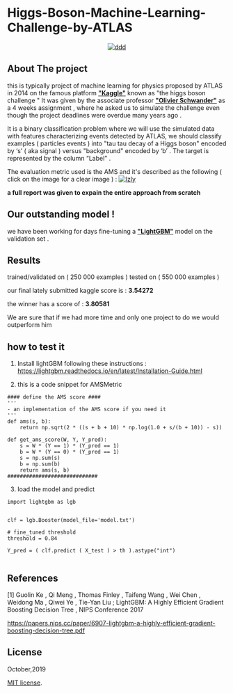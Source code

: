 # Higgs-Boson-Machine-Learning-Challenge-by-ATLAS


<center> <a href="https://ibb.co/mhzwBFP"><img src="https://i.ibb.co/XFJg4kG/ddd.png" alt="ddd" border="0"></a> </center>


## About The project 
this is typically project of machine learning for physics proposed by ATLAS in 2014 on the famous platform [**"Kaggle"**](https://www.kaggle.com/c/higgs-boson)  known as "the higgs boson challenge " 
It was given by the associate professor [**"Olivier Schwander"**](http://www-connex.lip6.fr/~schwander/en/) as a 4 weeks assignment , where he asked us to simulate the challenge even though the project deadlines were overdue many years ago .  

It is a binary classification problem where we will use the simulated data with features characterizing events detected by ATLAS, we should classify examples ( particles events ) into "tau tau decay of a Higgs boson" encoded by ‘s’ ( aka signal )  versus "background" encoded by ‘b’ .
The target is represented by the column “Label” .

The evaluation metric used is the AMS and it's described as the following ( click on the image for a clear image ) : 
<a href="https://ibb.co/6ZGbWYK"><img src="https://i.ibb.co/ZJvKMdQ/Izly.png" alt="Izly" border="0"></a>


**a full report was given to expain the entire approach from scratch**

## Our outstanding model !
we have been working for days fine-tuning a [**"LightGBM"**](https://lightgbm.readthedocs.io) model on the validation set .  

## Results 
trained/validated on ( 250 000 examples ) tested on ( 550 000 examples ) 

our final lately submitted kaggle score is    : **3.54272**

the winner has a score of                     : **3.80581**

We are sure that if we had more time and only one project to do we would outperform him 

## how to test it 
1)  Install lightGBM following these instructions : https://lightgbm.readthedocs.io/en/latest/Installation-Guide.html

2) this is a code snippet for AMSMetric
```
#### define the AMS score ####
'''
- an implementation of the AMS score if you need it  
'''
def ams(s, b):
    return np.sqrt(2 * ((s + b + 10) * np.log(1.0 + s/(b + 10)) - s))

def get_ams_score(W, Y, Y_pred):
    s = W * (Y == 1) * (Y_pred == 1)
    b = W * (Y == 0) * (Y_pred == 1)
    s = np.sum(s)
    b = np.sum(b)
    return ams(s, b)
#############################
```

3) load the model and predict 
```
import lightgbm as lgb


clf = lgb.Booster(model_file='model.txt') 

# fine_tuned threshold
threshold = 0.84

Y_pred = ( clf.predict ( X_test ) > th ).astype("int") 


```



## References 

[1] Guolin Ke , Qi Meng , Thomas Finley , Taifeng Wang , Wei Chen , Weidong Ma , Qiwei Ye , Tie-Yan Liu ; LightGBM: A Highly Efficient Gradient Boosting Decision Tree , NIPS Conference 2017

https://papers.nips.cc/paper/6907-lightgbm-a-highly-efficient-gradient-boosting-decision-tree.pdf

## License
October,2019

[MIT license](http://opensource.org/licenses/MIT).
